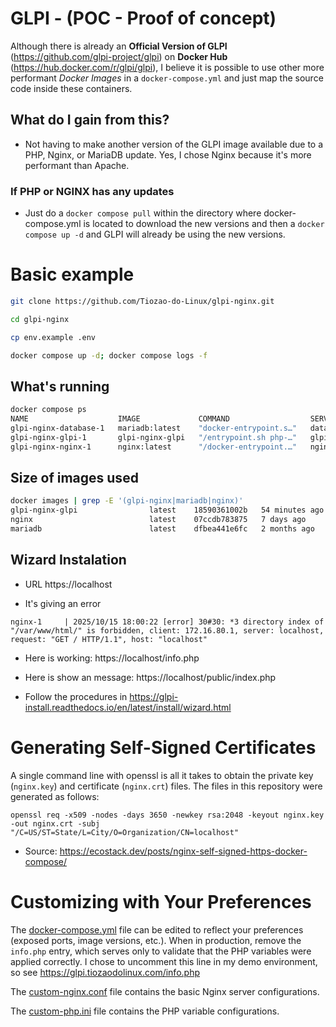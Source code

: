 # GLPI - (POC - Proof of concept)

Although there is already an **Official Version of GLPI** (https://github.com/glpi-project/glpi) on **Docker Hub** (https://hub.docker.com/r/glpi/glpi), I believe it is possible to use other more performant *Docker Images* in a `docker-compose.yml` and just map the source code inside these containers.

## What do I gain from this?
- Not having to make another version of the GLPI image available due to a PHP, Nginx, or MariaDB update. Yes, I chose Nginx because it's more performant than Apache.

### If PHP or NGINX has any updates
- Just do a `docker compose pull` within the directory where docker-compose.yml is located to download the new versions and then a `docker compose up -d` and GLPI will already be using the new versions.

# Basic example
```bash
git clone https://github.com/Tiozao-do-Linux/glpi-nginx.git

cd glpi-nginx

cp env.example .env

docker compose up -d; docker compose logs -f
```
## What's running
```bash
docker compose ps
NAME                    IMAGE             COMMAND                  SERVICE    CREATED         STATUS         PORTS
glpi-nginx-database-1   mariadb:latest    "docker-entrypoint.s…"   database   2 minutes ago   Up 2 minutes   3306/tcp
glpi-nginx-glpi-1       glpi-nginx-glpi   "/entrypoint.sh php-…"   glpi       2 minutes ago   Up 2 minutes   9000/tcp
glpi-nginx-nginx-1      nginx:latest      "/docker-entrypoint.…"   nginx      2 minutes ago   Up 2 minutes   0.0.0.0:80->80/tcp, [::]:80->80/tcp, 0.0.0.0:443->443/tcp, [::]:443->443/tcp
```
## Size of images used
```bash
docker images | grep -E '(glpi-nginx|mariadb|nginx)'
glpi-nginx-glpi                latest    18590361002b   54 minutes ago   1.2GB
nginx                          latest    07ccdb783875   7 days ago       160MB
mariadb                        latest    dfbea441e6fc   2 months ago     330MB
```

## Wizard Instalation

- URL https://localhost

* It's giving an error
```
nginx-1     | 2025/10/15 18:00:22 [error] 30#30: *3 directory index of "/var/www/html/" is forbidden, client: 172.16.80.1, server: localhost, request: "GET / HTTP/1.1", host: "localhost"
```

* Here is working: https://localhost/info.php
* Here is show an message: https://localhost/public/index.php

* Follow the procedures in https://glpi-install.readthedocs.io/en/latest/install/wizard.html

# Generating Self-Signed Certificates

A single command line with openssl is all it takes to obtain the private key (`nginx.key`) and certificate (`nginx.crt`) files. The files in this repository were generated as follows:
```
openssl req -x509 -nodes -days 3650 -newkey rsa:2048 -keyout nginx.key -out nginx.crt -subj "/C=US/ST=State/L=City/O=Organization/CN=localhost"
```
* Source: https://ecostack.dev/posts/nginx-self-signed-https-docker-compose/

# Customizing with Your Preferences

The [docker-compose.yml](docker-compose.yml) file can be edited to reflect your preferences (exposed ports, image versions, etc.). When in production, remove the `info.php` entry, which serves only to validate that the PHP variables were applied correctly. I chose to uncomment this line in my demo environment, so see https://glpi.tiozaodolinux.com/info.php

The [custom-nginx.conf](custom-nginx.conf) file contains the basic Nginx server configurations.

The [custom-php.ini](custom-php.ini) file contains the PHP variable configurations.
